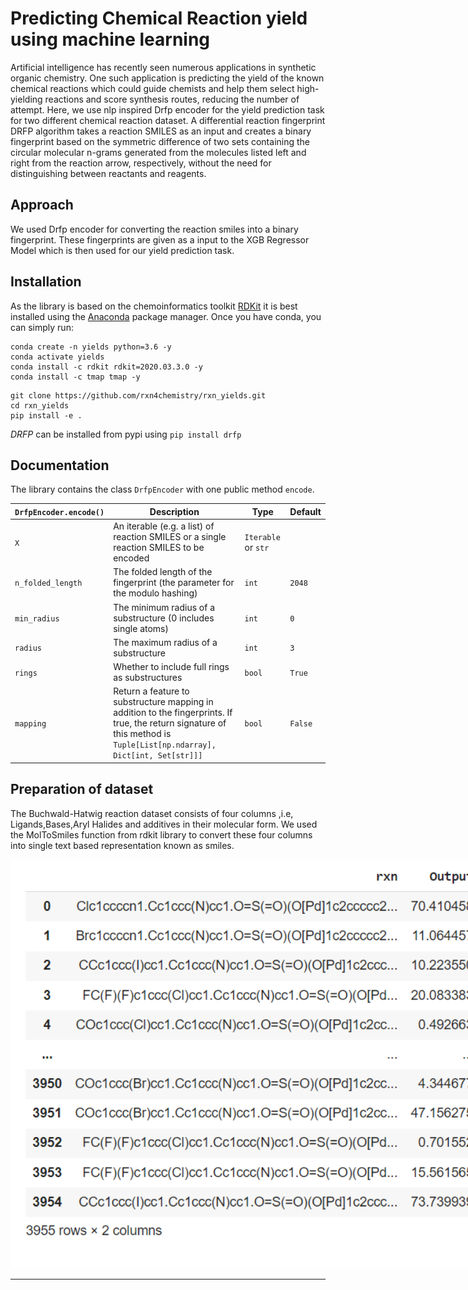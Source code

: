 # Predicting Chemical Reaction yield using machine learning
Artificial intelligence has recently seen numerous applications in synthetic organic chemistry. One such application is predicting the yield of the known chemical reactions which could guide chemists and help them select high-yielding reactions and score synthesis routes, reducing the number of attempt. Here, we use nlp inspired Drfp encoder for the yield prediction task for two different chemical reaction dataset. A differential reaction fingerprint DRFP algorithm takes a reaction SMILES as an input and creates a binary fingerprint based on the symmetric difference of two sets containing the circular molecular n-grams generated from the molecules listed left and right from the reaction arrow, respectively, without the need for distinguishing between reactants and reagents. 

## Approach 
We used Drfp encoder for converting the reaction smiles into a binary fingerprint. These fingerprints are given as a input to the XGB Regressor Model which is then used for our yield prediction task.


## Installation 
As the library is based on the chemoinformatics toolkit [RDKit](http://www.rdkit.org) it is best installed using the [Anaconda](https://docs.conda.io/en/latest/miniconda.html) package manager. Once you have conda, you can simply run:

```
conda create -n yields python=3.6 -y
conda activate yields
conda install -c rdkit rdkit=2020.03.3.0 -y
conda install -c tmap tmap -y
```

```
git clone https://github.com/rxn4chemistry/rxn_yields.git
cd rxn_yields
pip install -e .
```
*DRFP* can be installed from pypi using `pip install drfp`


## Documentation

The library contains the class `DrfpEncoder` with one public method `encode`.

| `DrfpEncoder.encode()` | Description | Type | Default |
|-|-|-|-|
| `X` | An iterable (e.g. a list) of reaction SMILES or a single reaction SMILES to be encoded | `Iterable` or `str` |  |
| `n_folded_length` | The folded length of the fingerprint (the parameter for the modulo hashing) | `int` | `2048` |
| `min_radius` | The minimum radius of a substructure (0 includes single atoms) | `int` | `0` |
| `radius` | The maximum radius of a substructure | `int` | `3` |
| `rings` | Whether to include full rings as substructures | `bool` | `True` |
| `mapping` |  Return a feature to substructure mapping in addition to the fingerprints. If true, the return signature of this method is `Tuple[List[np.ndarray], Dict[int, Set[str]]]` | `bool` | `False` |


## Preparation of dataset 
 
The Buchwald-Hatwig reaction dataset consists of four columns ,i.e, Ligands,Bases,Aryl Halides and additives in their molecular form. We used the MolToSmiles function from rdkit library to convert these four columns into single text based representation known as smiles.   

<div style="text-align: center">
<img src="image/dataset.png" width="800" style="max-width: 800px">

---



